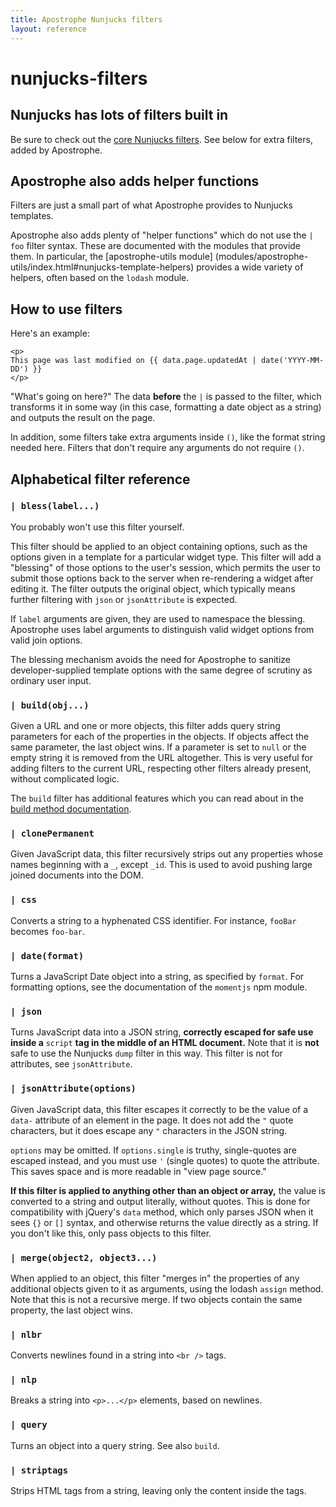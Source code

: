```yaml
---
title: Apostrophe Nunjucks filters
layout: reference
---
```


# nunjucks-filters

## Nunjucks has lots of filters built in

Be sure to check out the [core Nunjucks filters](https://mozilla.github.io/nunjucks/templating.html#builtin-filters). See below for extra filters, added by Apostrophe.

## Apostrophe also adds helper functions

Filters are just a small part of what Apostrophe provides to Nunjucks templates.

Apostrophe also adds plenty of "helper functions" which do not use the `| foo` filter syntax. These are documented with the modules that provide them. In particular, the \[apostrophe-utils module\] \(modules/apostrophe-utils/index.html\#nunjucks-template-helpers\) provides a wide variety of helpers, often based on the `lodash` module.

## How to use filters

Here's an example:

```markup
<p>
This page was last modified on {{ data.page.updatedAt | date('YYYY-MM-DD') }}
</p>
```

"What's going on here?" The data **before** the `|` is passed to the filter, which transforms it in some way \(in this case, formatting a date object as a string\) and outputs the result on the page.

In addition, some filters take extra arguments inside `()`, like the format string needed here. Filters that don't require any arguments do not require `()`.

## Alphabetical filter reference

### `| bless(label...)`

You probably won't use this filter yourself.

This filter should be applied to an object containing options, such as the options given in a template for a particular widget type. This filter will add a "blessing" of those options to the user's session, which permits the user to submit those options back to the server when re-rendering a widget after editing it. The filter outputs the original object, which typically means further filtering with `json` or `jsonAttribute` is expected.

If `label` arguments are given, they are used to namespace the blessing. Apostrophe uses label arguments to distinguish valid widget options from valid join options.

The blessing mechanism avoids the need for Apostrophe to sanitize developer-supplied template options with the same degree of scrutiny as ordinary user input.

### `| build(obj...)`

Given a URL and one or more objects, this filter adds query string parameters for each of the properties in the objects. If objects affect the same parameter, the last object wins. If a parameter is set to `null` or the empty string it is removed from the URL altogether. This is very useful for adding filters to the current URL, respecting other filters already present, without complicated logic.

The `build` filter has additional features which you can read about in the [build method documentation](https://github.com/apostrophecms/apostrophe-documentation/tree/e71017392b54a258d8d72811456c862139150a96/modules/apostrophe-urls/index.html#build).

### `| clonePermanent`

Given JavaScript data, this filter recursively strips out any properties whose names beginning with a `_`, except `_id`. This is used to avoid pushing large joined documents into the DOM.

### `| css`

Converts a string to a hyphenated CSS identifier. For instance, `fooBar` becomes `foo-bar`.

### `| date(format)`

Turns a JavaScript Date object into a string, as specified by `format`. For formatting options, see the documentation of the `momentjs` npm module.

### `| json`

Turns JavaScript data into a JSON string, **correctly escaped for safe use inside a** `script` **tag in the middle of an HTML document.** Note that it is **not** safe to use the Nunjucks `dump` filter in this way. This filter is not for attributes, see `jsonAttribute`.

### `| jsonAttribute(options)`

Given JavaScript data, this filter escapes it correctly to be the value of a `data-` attribute of an element in the page. It does not add the `"` quote characters, but it does escape any `"` characters in the JSON string.

`options` may be omitted. If `options.single` is truthy, single-quotes are escaped instead, and you must use `'` \(single quotes\) to quote the attribute. This saves space and is more readable in "view page source."

**If this filter is applied to anything other than an object or array,** the value is converted to a string and output literally, without quotes. This is done for compatibility with jQuery's `data` method, which only parses JSON when it sees `{}` or `[]` syntax, and otherwise returns the value directly as a string. If you don't like this, only pass objects to this filter.

### `| merge(object2, object3...)`

When applied to an object, this filter "merges in" the properties of any additional objects given to it as arguments, using the lodash `assign` method. Note that this is not a recursive merge. If two objects contain the same property, the last object wins.

### `| nlbr`

Converts newlines found in a string into `<br />` tags.

### `| nlp`

Breaks a string into `<p>...</p>` elements, based on newlines.

### `| query`

Turns an object into a query string. See also `build`.

### `| striptags`

Strips HTML tags from a string, leaving only the content inside the tags.

